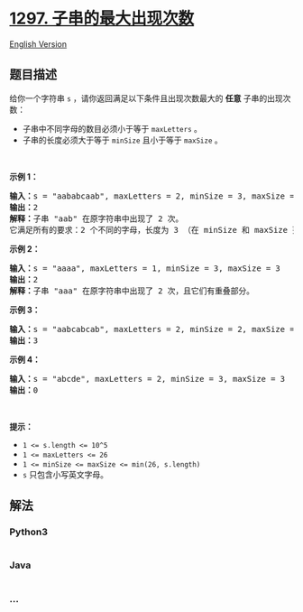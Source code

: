 # [1297. 子串的最大出现次数](https://leetcode-cn.com/problems/maximum-number-of-occurrences-of-a-substring)

[English Version](/solution/1200-1299/1297.Maximum%20Number%20of%20Occurrences%20of%20a%20Substring/README_EN.md)

## 题目描述
<!-- 这里写题目描述 -->
<p>给你一个字符串&nbsp;<code>s</code> ，请你返回满足以下条件且出现次数最大的&nbsp;<strong>任意</strong>&nbsp;子串的出现次数：</p>

<ul>
	<li>子串中不同字母的数目必须小于等于 <code>maxLetters</code> 。</li>
	<li>子串的长度必须大于等于&nbsp;<code>minSize</code> 且小于等于&nbsp;<code>maxSize</code> 。</li>
</ul>

<p>&nbsp;</p>

<p><strong>示例 1：</strong></p>

<pre><strong>输入：</strong>s = &quot;aababcaab&quot;, maxLetters = 2, minSize = 3, maxSize = 4
<strong>输出：</strong>2
<strong>解释：</strong>子串 &quot;aab&quot; 在原字符串中出现了 2 次。
它满足所有的要求：2 个不同的字母，长度为 3 （在 minSize 和 maxSize 范围内）。
</pre>

<p><strong>示例 2：</strong></p>

<pre><strong>输入：</strong>s = &quot;aaaa&quot;, maxLetters = 1, minSize = 3, maxSize = 3
<strong>输出：</strong>2
<strong>解释：</strong>子串 &quot;aaa&quot; 在原字符串中出现了 2 次，且它们有重叠部分。
</pre>

<p><strong>示例 3：</strong></p>

<pre><strong>输入：</strong>s = &quot;aabcabcab&quot;, maxLetters = 2, minSize = 2, maxSize = 3
<strong>输出：</strong>3
</pre>

<p><strong>示例 4：</strong></p>

<pre><strong>输入：</strong>s = &quot;abcde&quot;, maxLetters = 2, minSize = 3, maxSize = 3
<strong>输出：</strong>0
</pre>

<p>&nbsp;</p>

<p><strong>提示：</strong></p>

<ul>
	<li><code>1 &lt;= s.length &lt;= 10^5</code></li>
	<li><code>1 &lt;= maxLetters &lt;= 26</code></li>
	<li><code>1 &lt;= minSize &lt;= maxSize &lt;= min(26, s.length)</code></li>
	<li><code>s</code>&nbsp;只包含小写英文字母。</li>
</ul>



## 解法
<!-- 这里可写通用的实现逻辑 -->


<!-- tabs:start -->

### **Python3**
<!-- 这里可写当前语言的特殊实现逻辑 -->

```python

```

### **Java**
<!-- 这里可写当前语言的特殊实现逻辑 -->

```java

```

### **...**
```

```

<!-- tabs:end -->